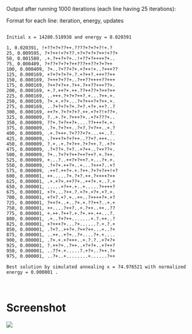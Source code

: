Output after running 1000 iterations (each line having 25 iterations):

Format for each line:
iteration, energy, updates

<pre>
<code>
Initial x = 14280.518938 and energy = 0.020391

1, 0.020391, !+??+?+??++.????+?+?+?!+.?
25, 0.009595, ?+?++!+?+??.+?+?+?+?++!+??+
50, 0.001580, .+.?++?+?+..!+??+?++++?+..
75, 0.000409, ?+??+?+?+?++???++??+?+?++
100, 0.000409, ?+..?+??+?+.+?++!+..?+++??
125, 0.000169, +?+?+?+?+.?.+?++?.+++??++
150, 0.000169, ?+++?+??+..?++??++++??+++
175, 0.000169, ?++?+?++.?++.?++??+++??+.
200, 0.000169, +.?.++?+.++.??++??+?++?++
225, 0.000169, ..+++.?+?+?++?.+...?++.+.
250, 0.000169, ?+.+.+?+...?+?+++?+?++.+.
275, 0.000169, ..?+?+?+?+.?+?.+?+.++?..?
300, 0.000169, ++?+.?+?+?+?.++.+?+?!+??+.
325, 0.000009, ?..+.?+.?+++?+..+?+???+..
350, 0.000009, ??+.?+?++?+....??+++?+.+.
375, 0.000009, .?+.?+?++..?+?.?+?++..+.?
400, 0.000009, .+.?+++.?+???+?+...++..?.
425, 0.000009, .?+++?+?+?++..??+?.+++...
450, 0.000009, ?.+..+.?+?++.?+?++.?..+?+
475, 0.000009, .?+??+.?+?..+?++..?++??+.
500, 0.000009, ?+..?+?+?++?++?++?.+.?++.
525, 0.000009, +...?..++?+?++?.+...?+.+.
550, 0.000009, .?+?+.++?+..+...?+++?..+?
575, 0.000009, .++?.++?+.+.?++.?+?+?++!+?
600, 0.000001, ++.....?+.?+?.++.?++++?++
625, 0.000001, .+.+?+.++??+..++?+.+..?.+
650, 0.000001, .....+?++.+..+.....?++++?
675, 0.000001, +?+...?++.?.+?+.+?+.+?.+.
700, 0.000001, +?+?.+?.+..++..?++++?+.+?
725, 0.000001, ?++?+..+..?+.+.??++?..+.+
750, 0.000001, ++....?++?..+.?++..++..??
775, 0.000001, +.++.?++?.+.?+.++.++...?.
800, 0.000001, .+..?+?++.......+.?.++..?
825, 0.000001, +?+++?+...?+......?.+.?.+
850, 0.000001, .?+?..++?+.?++?++...+..?+
875, 0.000001, ..++..+?+..?+....?+.+....
900, 0.000001, .?+.+.+?+++..+.?.?..+?+?+
925, 0.000001, ?.++?+..?++..+?+?+..+?++?
950, 0.000001, ..??+.+.....?.+?+..?++.?+
975, 0.000001, ..?+..+........+......?++

Best solution by simulated annealing x = 74.976521 with normalized energy = 0.000001 .
 </code>
 </pre>

# Screenshot
<img src="https://media.giphy.com/media/l3vRfsAyw14vjyFna/giphy.gif" />

